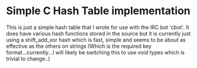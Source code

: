 Simple C Hash Table implementation
===
 
 This is just a simple hash table that I wrote for use with the IRC bot 'cbot'. It does have various hash functions
 stored in the source but it is currently just using a shift_add_xor hash which is fast, simple and seems to be about as
 effective as the others on strings (Which is the required key format...currently...I will likely be switching this to use void types which is trivial to change..)
